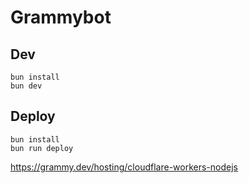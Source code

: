 # Grammybot

## Dev

```
bun install
bun dev
```

## Deploy
```
bun install
bun run deploy
```

https://grammy.dev/hosting/cloudflare-workers-nodejs
